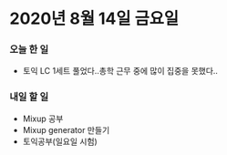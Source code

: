 # 2020년 8월 14일 금요일 


### 오늘 한 일  
- 토익 LC 1세트 풀었다..총학 근무 중에 많이 집중을 못했다..   

### 내일 할 일  
- Mixup 공부  
- Mixup generator 만들기  
- 토익공부(일요일 시험)

